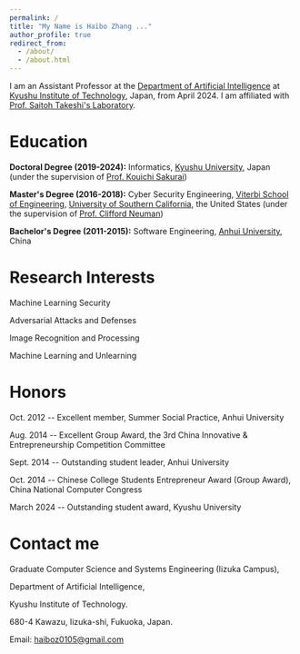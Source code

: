 ```yaml
---
permalink: /
title: "My Name is Haibo Zhang ..."
author_profile: true
redirect_from: 
  - /about/
  - /about.html
---
```


I am an Assistant Professor at the [Department of Artificial Intelligence](https://ai.iizuka.kyutech.ac.jp/) at [Kyushu Institute of Technology](https://www.kyutech.ac.jp/), Japan, from April 2024. I am affiliated with [Prof. Saitoh Takeshi's Laboratory](https://www.saitoh-lab.com/index.html).


Education
======
**Doctoral Degree (2019-2024):**
Informatics, [Kyushu University](https://www.kyushu-u.ac.jp/en/), Japan 
(under the supervision of [Prof. Kouichi Sakurai](https://hyoka.ofc.kyushu-u.ac.jp/html/100021264_en.html))

**Master's Degree (2016-2018):**
Cyber Security Engineering, [Viterbi School of Engineering](https://viterbischool.usc.edu/),  [University of Southern California](https://www.usc.edu/), the United States 
(under the supervision of [Prof. Clifford Neuman](https://viterbi.usc.edu/directory/faculty/Neuman/B))

**Bachelor's Degree (2011-2015):**
Software Engineering, [Anhui University](https://en.ahu.edu.cn/), China  


Research Interests
======
Machine Learning Security

Adversarial Attacks and Defenses

Image Recognition and Processing

Machine Learning and Unlearning


Honors
======
Oct. 2012 -- Excellent member, Summer Social Practice, Anhui University

Aug. 2014 -- Excellent Group Award, the 3rd China Innovative & Entrepreneurship Competition Committee

Sept. 2014 -- Outstanding student leader, Anhui University

Oct. 2014 -- Chinese College Students Entrepreneur Award (Group Award), China National Computer Congress 

March 2024 -- Outstanding student award, Kyushu University 


Contact me
======
Graduate Computer Science and Systems Engineering (Iizuka Campus),

Department of Artificial Intelligence,

Kyushu Institute of Technology.

680-4 Kawazu, Iizuka-shi, Fukuoka, Japan.

Email: haiboz0105@gmail.com
